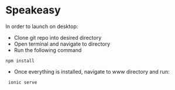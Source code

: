 # Speakeasy

In order to launch on desktop:

* Clone git repo into desired directory
* Open terminal and navigate to directory
* Run the following command
``` 
npm install 
```
* Once everything is installed, navigate to www directory and run:
 ```
  ionic serve
 ```
